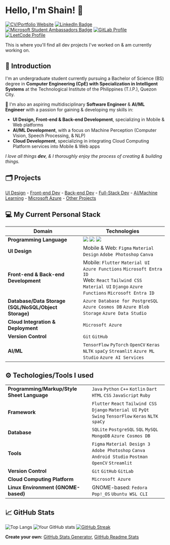 # Hello, I'm Shain! 👋 
[![CV/Portfolio Website](https://img.shields.io/badge/CV/Portfolio-Visit%20My%20Website-4CAF50?style=flat&logo=web&logoColor=white&color=1C1C1C)](https://your-portfolio-website-url.com)
[![LinkedIn Badge](https://img.shields.io/badge/LinkedIn-Profile-0077B5?style=flat&logo=linkedin&logoColor=white&color=0D76A8)](https://www.linkedin.com/in/shain-sahagun/) 
[![Microsoft Student Ambassadors Badge](https://img.shields.io/badge/Microsoft%20Learn%20Student%20Ambassadors-Profile-0078D7?style=flat&logo=microsoft&logoColor=white&color=0078D7)](https://mvp.microsoft.com/en-US/studentambassadors/profile/29029057-9590-40b8-8798-a96fdadaa7d8)
[![GitLab Profile](https://img.shields.io/badge/GitLab-Profile-orange?style=flat&logo=gitlab&logoColor=white)](https://gitlab.com/m3mentomor1)
[![LeetCode Profile](https://img.shields.io/badge/LeetCode-Profile-FFA116?style=flat&logo=leetcode&logoColor=white&color=f5bb00)](https://leetcode.com/qsaqsahagun/)

This is where you'll find all dev projects I've worked on & am currently working on.
##
## 🙋 Introduction
I'm an undergraduate student currently pursuing a Bachelor of Science (BS) degree in **Computer Engineering (CpE) with Specialization in Intelligent Systems** at the Technological Institute of the Philippines (T.I.P.), Quezon City.

🚀 I'm also an aspiring multidisciplinary **Software Engineer** & **AI/ML Engineer** with a passion for gaining & developing my skills in:
- **UI Design, Front-end & Back-end Development**, specializing in Mobile & Web platforms
- **AI/ML Development**, with a focus on Machine Perception (Computer Vision, Speech Processing, & NLP)
- **Cloud Development**, specializing in integrating Cloud Computing Platform services into Mobile & Web apps

*I love all things **dev**, & I thoroughly enjoy the process of creating & building things.*
##
## 🗂️ Projects
[UI Design]() - [Front-end Dev]() - [Back-end Dev]() - [Full-Stack Dev]() - [AI/Machine Learning](https://github.com/m3mentomor1/m3mentomor1/blob/main/AI%5CML.md) - [Microsoft Azure]() - [Other Projects](https://github.com/m3mentomor1/m3mentomor1/blob/main/OtherProjects.md) 
##
## 💻 My Current Personal Stack
| Domain | Technologies |
|--------|--------------|
| **Programming Language** | <img src="https://img.shields.io/badge/python-%233776AB.svg?&style=for-the-badge&logo=python&logoColor=white" /> <img src="https://img.shields.io/badge/javascript-%23F7DF1E.svg?&style=for-the-badge&logo=javascript&logoColor=black" /> <img src="https://img.shields.io/badge/dart-%230175C2.svg?&style=for-the-badge&logo=dart&logoColor=white" /> |
| **UI Design** | Mobile & Web: ``Figma`` ``Material Design`` ``Adobe Photoshop`` ``Canva`` |
| **Front-end & Back-end Development** | Mobile: ``Flutter`` ``Material UI`` ``Azure Functions`` ``Microsoft Entra ID`` <br> Web: ``React`` ``Tailwind CSS`` ``Material UI`` ``Django`` ``Azure Functions`` ``Microsoft Entra ID`` |
| **Database/Data Storage (SQL/NoSQL/Object Storage)** | ``Azure Database for PostgreSQL`` ``Azure Cosmos DB`` ``Azure Blob Storage`` ``Azure Data Studio`` |
| **Cloud Integration & Deployment** | ``Microsoft Azure`` |
| **Version Control** | ``Git`` ``GitHub`` |
| **AI/ML** | ``TensorFlow`` ``PyTorch`` ``OpenCV`` ``Keras`` ``NLTK`` ``spaCy`` ``Streamlit`` ``Azure ML Studio`` ``Azure AI Services`` |
##
## ⚙️ Techologies/Tools I used
|              |                                                                        |
|-----------------------------|--------------------------------------------------------------------------------------------------|
| **Programming/Markup/Style Sheet Language** | ``Java`` ``Python`` ``C++`` ``Kotlin`` ``Dart`` ``HTML`` ``CSS`` ``JavaScript`` ``Ruby`` |
| **Framework** | ``Flutter`` ``React`` ``Tailwind CSS`` ``Django`` ``Material UI`` ``PyQt`` ``Swing`` ``TensorFlow`` ``Keras`` ``NLTK`` ``spaCy`` |
| **Database** | ``SQLite`` ``PostgreSQL`` ``SQL`` ``MySQL`` ``MongoDB`` ``Azure Cosmos DB`` |
| **Tools** | ``Figma`` ``Material Design 3`` ``Adobe Photoshop`` ``Canva`` ``Android Studio`` ``Postman`` ``OpenCV`` ``Streamlit`` |
| **Version Control** | ``Git`` ``GitHub`` ``GitLab`` |
| **Cloud Computing Platform** | ``Microsoft Azure`` |
| **Linux Environment (GNOME-based)** | GNOME-based: ``Fedora`` ``Pop!_OS`` ``Ubuntu WSL CLI`` |
##
## 📈 GitHub Stats
![Top Langs](https://github-readme-stats.vercel.app/api/top-langs/?username=m3mentomor1&layout=compact&theme=rose_pine)
![Your GitHub stats](https://github-readme-stats.vercel.app/api?username=m3mentomor1&show_icons=true&hide_title=true&hide=prs&count_private=true&theme=rose_pine)
[![GitHub Streak](http://github-readme-streak-stats.herokuapp.com?user=m3mentomor1&theme=rose_pine)](https://git.io/streak-stats) 

**Create your own:** [GitHub Stats Generator](https://github.com/omsimos/github-stats-generator), [GitHub Readme Stats](https://github.com/anuraghazra/github-readme-stats)
